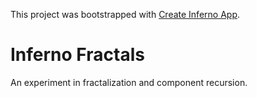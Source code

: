 This project was bootstrapped with [Create Inferno App](https://github.com/infenrojs/create-inferno-app).

# Inferno Fractals

An experiment in fractalization and component recursion.

